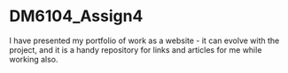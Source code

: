 # DM6104_Assign4
I have presented my portfolio of work as a website - it can evolve with the project, and it is a handy repository for links and articles for me while working also.
